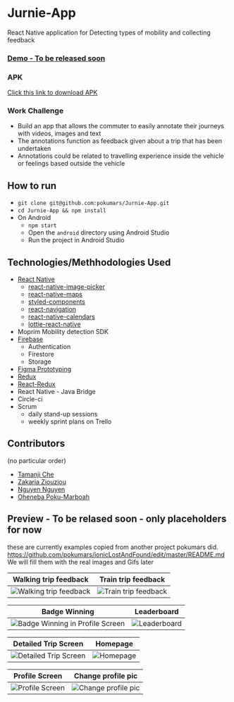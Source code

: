 # Jurnie-App
React Native application for Detecting types of mobility and collecting feedback

### [Demo - To be released soon]()
### APK
[Click this link to download APK](https://ohe-test-image-upload-1.s3.eu-central-1.amazonaws.com/jurnie_apk_2.apk)

### Work Challenge
- Build an app that allows the commuter to easily annotate their journeys with
videos, images and text
- The annotations function as feedback given about a trip that has been undertaken
- Annotations could be related to travelling experience inside the vehicle or
feelings based outside the vehicle

## How to run
- ```git clone git@github.com:pokumars/Jurnie-App.git```
- ```cd Jurnie-App && npm install```
- On Android
  - ```npm start```
  - Open the `android` directory using Android Studio
  - Run the project in Android Studio

## Technologies/Methhodologies Used
- [React Native](https://reactnative.dev)
  - [react-native-image-picker](https://github.com/react-native-image-picker/react-native-image-picker)
  - [react-native-maps](https://github.com/react-native-maps/react-native-maps)
  - [styled-components](https://styled-components.com)
  - [react-navigation](https://reactnavigation.org)
  - [react-native-calendars](https://github.com/wix/react-native-calendars)
  - [lottie-react-native](https://github.com/lottie-react-native/lottie-react-native)
- Moprim Mobility detection SDK
- [Firebase](https://rnfirebase.io)
  - Authentication
  - Firestore
  - Storage
- [Figma Prototyping](https://www.figma.com)
- [Redux](https://redux.js.org/)
- [React-Redux](https://react-redux.js.org/)
- React Native - Java Bridge
- Circle-ci
- Scrum
  - daily stand-up sessions
  - weekly sprint plans on Trello

## Contributors
(no particular order)
 - [Tamanji Che](https://github.com/ambeche)
 - [Zakaria Ziouziou](https://github.com/zakariazaim17)
 - [Nguyen Nguyen](https://github.com/staham-punosmobile)
 - [Oheneba Poku-Marboah](https://github.com/pokumars)


 ## Preview - To be relased soon - only placeholders for now
these are currently examples copied from another project pokumars did.
https://github.com/pokumars/ionicLostAndFound/edit/master/README.md 
 We will fill them with the real images and Gifs later

| Walking trip feedback   | Train trip feedback |
|------------|-------------| 
|  ![Walking trip feedback](https://media.giphy.com/media/gIMG9F9EXwUkF9blK4/giphy.gif)|![Train trip feedback](https://media.giphy.com/media/kPt1OcfTJ1etyrWJYA/giphy.gif) |

| Badge Winning | Leaderboard |
|------------|-------------| 
|  ![Badge Winning in Profile Screen](https://lh3.googleusercontent.com/fife/ABSRlIoZeVzDb6xLIhaQbr5AMqwUbaQ27vaWn_9objv-QdzXHJw4MqLIoTnATk_VXr4rpsuqrTIJTjZ0RGtHu6ewty2XdULFRMpwsSZG0tG8vO5FD7h74v3uU1YqVmqc9hepBNJYxt9A9Bg3_9LRVk60Wv__qyfkRuYTxFNg9ArhJ7uTOCClPueAIXeC25WTWbJWVm5Ave5K0S_b6R177FNwkMrkJ9mpoenlYaNXO3eUE-eDWhNFr9RI9x8h-4dd0PMG7TFzb8MA0m8aC4-qpp3DPQlQNt40wAMU3Dj_23YD8oS3MTmScVFGcdCG0B9grll62o3sjWOdH90C8DQLlUUIznLmtJX9_iKNk0EdTO8xEZS6QcvKn9DH1KDGWvORNizbuUeY5zB3Z3hxW0VcedZvnMDzrB3iV6kDz0RdUpFQhFmNSmY33TJEaf3NT9GwjtsR-mAdBVdgnXu8_Jf3nu_kU1xx54z2gRvWMLEr4-JJhQG74LUx_fpS_rI4Gibsk0ng9fssIRjZCzdKKboK18vWz1b7Ph8dTZzMKauzO-7juThEBYwRr2hA4u9eIfcX2AD4DqfUEAhp2TMoH4B8aGa7OX_P6FG1Wrkj_9goYoGMGP2OqPF1kkqZlMMyjivF9D7sHuluNyFU_wV98gfsy-Q39_1XcCj2RxlnPPPcHrhyYBSWR4dut0tC9ms3H9295KAcJlV9gjMRiVZUZj-9RAzZ3txGccNQlXZNWCQ=w270-h2132-ft) | ![Leaderboard](https://media.giphy.com/media/aIUnnFpMN6TY710rM9/giphy.gif) |

| Detailed Trip Screen| Homepage |
|------------|-------------| 
|  ![Detailed Trip Screen](https://lh3.googleusercontent.com/fife/ABSRlIpjLzdTW_2GUOcmzfHCgAHi12Iq5q9ITCla973y8eeyY5Doyg2pXHiCvwLISMfu5CAKQ1EhZcGJSHd7kJxBHt6bF3q9kxPf9LH4HEaxmmrgdStuJf4dAqzBiL2uAX_7u-Edvt2bN1mFBFk6LhpPS3uFQBjZzHybtxGxDexAim0-_1NaeWU4v1BmxrcdACCnG1IjiUnkKgOK8qgs6FM0My_4xkWAOYWWzOZtCcjw_aXOvp9tYjuF0eA4ZfEhbHoh5FUc8z4KMFwLujWWYezyIdaBTot8AIRimXDisYefP8rDXjX1BfSUniHc7Rshdvg5N5YBMzinSX0p1v3WIWU8sEQXVlBgoapflWiIu2A9u1Xv4vff_1R-0lZLKqDsySbe3S1uyAGuYk2rpsWDtZGeaXycJEXHEA9QmCJQgqZkuOpkEt_t1-VWpQQrHdbQO7Y6hprueAe0zfFrHXr-Ygd7x4-zSFFxKKyQ5z5sNfQPT25i2KNKYk7MM7wXEvKM0amRNhAy2EULwevjN_f19b5O2GWuVkcNNS9uO0-cUt9jVXPMNFYiBlFfcqOY6Z7gy6QLQr6Ou2_vHhuwg-0FP4-st6VyLgYT7phqWAJMrC2tj1v3Ddnaod7TRFnlNbCaoL5eTMylXOKctsxRYIZQTyy-mL8yu0Q3vTHEc_SqT2roReF7C-vSQqVIK-5-Njyv75Cjns99Qxop4IPp-3bFiOd4dcuVmysz_8Lv2Qs=w2276-h2132-ft) | ![Homepage](https://lh3.googleusercontent.com/fife/ABSRlIrR4wNlEdIDBUuB3UebJb_CNzM3ZrHkCXXp9ux1gDKDx0gvw3fNDFwVDW0LxhleRFH4Xp_ZPUJ5fVcpIksu2J-XwixNgXrsP_vM_dbHKjaf8QAwLCqDJvwaLU7isswShnETq73w1UhrarXOtjQAmRF9qg8W5yfaF0qEGpeFHlss4-KVCQDjV1nPeYBWOx174JIC8A1T91u5HtD7DZ_Rr636WCUh5N5WXlrC5Xy4bktw6p-lqoXIrfWuSdvD9Wyt8WjL9mPT1PEj7_eMHXQ5-vZAyM4T8B2cThemTwWmtoC1EipVgSmN4ElajZEuI6GrngDU0MOsFNVqXWN6kQjZr86zEFSUFMcxjEKClpwvbhz4sEfhIzN86o5kGaSnk5PIMlbOrSZXNu4ADuXA5iTzabzhQjulGoulOCF5MOouCG-XtuWGB0VI2r_yIw98kmVvRaPf8FabyViG-TaSOecqas9fBHnN6Wu9PGCZBX0q54Gvv8E2H-8hhis_mEbHGLsiigLmxA8UqqB7ehhR7a5ioP9J2hz-w_N_ZNIX8OWLk4X0yPV1Cd6FWa0ZX4UU0zhD02cVYzS2IgFDZYZBZTpF9IZe5EsfX1L2FNZUZRu-8ETBgXvxI4NVKH7EI0d4gN7NmJQExxFNoygYWll1twO3WwHX2dgcRhzvSH9VMJ2hKF4-5S6JukM8bP4a3ZRVNCo-i8o0YicMeTs85_Sp00iaYyFywjLtFGlDZQc=w3840-h2132-ft) |

| Profile Screen| Change profile pic |
|------------|-------------| 
|  ![Profile Screen](https://lh3.googleusercontent.com/fife/ABSRlIoZeVzDb6xLIhaQbr5AMqwUbaQ27vaWn_9objv-QdzXHJw4MqLIoTnATk_VXr4rpsuqrTIJTjZ0RGtHu6ewty2XdULFRMpwsSZG0tG8vO5FD7h74v3uU1YqVmqc9hepBNJYxt9A9Bg3_9LRVk60Wv__qyfkRuYTxFNg9ArhJ7uTOCClPueAIXeC25WTWbJWVm5Ave5K0S_b6R177FNwkMrkJ9mpoenlYaNXO3eUE-eDWhNFr9RI9x8h-4dd0PMG7TFzb8MA0m8aC4-qpp3DPQlQNt40wAMU3Dj_23YD8oS3MTmScVFGcdCG0B9grll62o3sjWOdH90C8DQLlUUIznLmtJX9_iKNk0EdTO8xEZS6QcvKn9DH1KDGWvORNizbuUeY5zB3Z3hxW0VcedZvnMDzrB3iV6kDz0RdUpFQhFmNSmY33TJEaf3NT9GwjtsR-mAdBVdgnXu8_Jf3nu_kU1xx54z2gRvWMLEr4-JJhQG74LUx_fpS_rI4Gibsk0ng9fssIRjZCzdKKboK18vWz1b7Ph8dTZzMKauzO-7juThEBYwRr2hA4u9eIfcX2AD4DqfUEAhp2TMoH4B8aGa7OX_P6FG1Wrkj_9goYoGMGP2OqPF1kkqZlMMyjivF9D7sHuluNyFU_wV98gfsy-Q39_1XcCj2RxlnPPPcHrhyYBSWR4dut0tC9ms3H9295KAcJlV9gjMRiVZUZj-9RAzZ3txGccNQlXZNWCQ=w270-h2132-ft) | ![Change profile pic](https://media.giphy.com/media/hdQLJ8ngxCJQsjHxyv/giphy.gif) |

